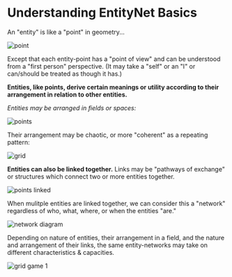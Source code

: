 # Understanding EntityNet Basics

An "entity" is like a "point" in geometry...

![point](https://i.imgur.com/WldGha6.jpg)

Except that each entity-point has a "point of view" and can be understood from a "first person" perspective. (It may take a "self" or an "I" or can/should be treated as though it has.)

**Entities, like points, derive certain meanings or utility according to their arrangement in relation to other entities.**

*Entities may be arranged in fields or spaces:*

![points](https://i.imgur.com/SMK05x7.png)

Their arrangement may be chaotic, or more "coherent" as a repeating pattern:

![grid](https://i.imgur.com/E7riaCu.png)

**Entities can also be linked together.** Links may be "pathways of exchange" or structures which connect two or more entities together.

![points linked](https://i.imgur.com/ZcU9pxN.jpg)

When mulitple entities are linked together, we can consider this a "network" regardless of who, what, where, or when the entities "are."

![network diagram](https://i.imgur.com/j8SQL1M.png)

Depending on nature of entities, their arrangement in a field, and the nature and arrangement of their links, the same entity-networks may take on different characteristics & capacities.

![grid game 1]()
